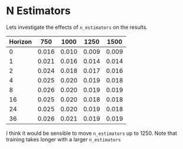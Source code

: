 # N Estimators

Lets investigate the effects of `n_estimators` on the results.

| Horizon | 750   | 1000  | 1250  | 1500  |
|---------|-------|-------|-------|-------|
| 0       | 0.016 | 0.010 | 0.009 | 0.009 |
| 1       | 0.021 | 0.016 | 0.014 | 0.014 |
| 2       | 0.024 | 0.018 | 0.017 | 0.016 |
| 4       | 0.025 | 0.020 | 0.019 | 0.018 |
| 8       | 0.026 | 0.020 | 0.019 | 0.019 |
| 16      | 0.025 | 0.020 | 0.018 | 0.018 |
| 24      | 0.025 | 0.020 | 0.019 | 0.018 |
| 36      | 0.026 | 0.021 | 0.019 | 0.019 |

I think it would be sensible to move `n_estimators` up to 1250.
Note that training takes longer with a larger  `n_estimators`
